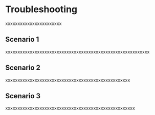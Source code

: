 # Troubleshooting
xxxxxxxxxxxxxxxxxxxxxxx


##	Scenario 1
xxxxxxxxxxxxxxxxxxxxxxxxxxxxxxxxxxxxxxxxxxxxxxxxxxxxxxxxxxx

##	Scenario 2
xxxxxxxxxxxxxxxxxxxxxxxxxxxxxxxxxxxxxxxxxxxxxxxxxxx


##	Scenario 3
xxxxxxxxxxxxxxxxxxxxxxxxxxxxxxxxxxxxxxxxxxxxxxxxxxxxx
